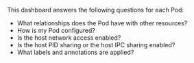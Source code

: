 This dashboard answers the following questions for each Pod:

- What relationships does the Pod have with other resources?
- How is my Pod configured?
- Is the host network access enabled?
- Is the host PID sharing or the host IPC sharing enabled?
- What labels and annotations are applied?